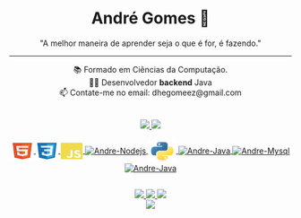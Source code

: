   <div align="center"> <h1>André Gomes 👋 </h1></div>
  <div align="center"> "A melhor maneira de aprender seja o que é for, é fazendo." </div>
  <hr>

  <div align="center">  📚 Formado em Ciências da Computação. </div>
  <div align="center">  👨‍💻 Desenvolvedor <strong>backend</strong> Java</div>
  <div align="center">  📫 Contate-me no email: dhegomeez@gmail.com </div>
  <div align="center"   ⚡ Apaixonado por códigos e futebol.</div>
  <br>
  <br>


  <div align="center">
    <a href="https://github.com/anndrezoide">
    <img height="160em" src="https://github-readme-stats.vercel.app/api?username=anndrezoide&show_icons=true&theme=tokyonight&include_all_commits=true&count_private=true"/>
    <img height="160em" src="https://github-readme-stats.vercel.app/api/top-langs/?username=anndrezoide&layout=compact&langs_count=7&theme=tokyonight"/>
  </div>
  
<div style="display: inline_block"><br>
    <div align="center">
    <img align="center" alt="Andre-HTML" height="30" width="40" src="https://raw.githubusercontent.com/devicons/devicon/master/icons/html5/html5-original.svg">
    <img align="center" alt="Andre-CSS" height="30" width="40" src="https://raw.githubusercontent.com/devicons/devicon/master/icons/css3/css3-original.svg">
    <img align="center" alt="Andre-Js" height="30" width="40" src="https://raw.githubusercontent.com/devicons/devicon/master/icons/javascript/javascript-plain.svg">
    <img align="center" alt="Andre-Nodejs" height="50" width="70" src="https://cdn.jsdelivr.net/gh/devicons/devicon/icons/nodejs/nodejs-plain-wordmark.svg" />
    <img align="center" alt="Andre-Python" height="40" width="50" src="https://raw.githubusercontent.com/devicons/devicon/master/icons/python/python-original.svg">
    <img align="center" alt="Andre-Java" height="40" width="50"  src="https://cdn.jsdelivr.net/gh/devicons/devicon/icons/java/java-original-wordmark.svg"/>
    <img align="center" alt="Andre-Mysql" height="50" width="70" src="https://cdn.jsdelivr.net/gh/devicons/devicon/icons/mysql/mysql-original-wordmark.svg"/>
    <img align="center" alt="Andre-Java" height="40" width="50" src="https://cdn.jsdelivr.net/gh/devicons/devicon/icons/postgresql/postgresql-plain-wordmark.svg"/>
    </div>     
</div>
  
  ##
<div align="center">   
  <a href="https://instagram.com/anndrezoide" target="_blank"><img src="https://img.shields.io/badge/-Instagram-%23E4405F?style=for-the-badge&logo=instagram&logoColor=white" target="_blank"> 
  </a><a href= "mailto: dhegomeez@gmail.com"><img src="https://img.shields.io/badge/-Gmail-%23333?style=for-the-badge&logo=gmail&logoColor=white" target="_blank"> </a>   <a href="https://www.linkedin.com/in/anndregoliveira" target="_blank"><img src="https://img.shields.io/badge/-LinkedIn-%230077B5?style=for-the-badge&logo=linkedin&logoColor=white" target="_blank"></a> 
 
</div>  
 
<div align="center">
  <img src="https://visitcount.itsvg.in/api?id=anndrezoide&label=Profile%20Views&color=12&icon=5&pretty=true">
</div>
